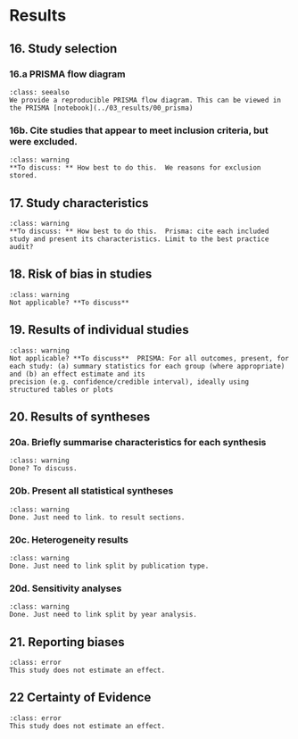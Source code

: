 # Results

## 16. Study selection
### 16.a PRISMA flow diagram

`````{admonition} COMPLETED
:class: seealso
We provide a reproducible PRISMA flow diagram. This can be viewed in the PRISMA [notebook](../03_results/00_prisma)
`````

### 16b. Cite studies that appear to meet inclusion criteria, but were excluded.

`````{admonition} INCOMPLETE
:class: warning
**To discuss: ** How best to do this.  We reasons for exclusion stored.  
`````
## 17. Study characteristics

`````{admonition} INCOMPLETE
:class: warning
**To discuss: ** How best to do this.  Prisma: cite each included study and present its characteristics. Limit to the best practice audit?
`````

##  18. Risk of bias in studies

`````{admonition} INCOMPLETE
:class: warning
Not applicable? **To discuss**
`````

## 19. Results of individual studies

`````{admonition} INCOMPLETE
:class: warning
Not applicable? **To discuss**  PRISMA: For all outcomes, present, for each study: (a) summary statistics for each group (where appropriate) and (b) an effect estimate and its
precision (e.g. confidence/credible interval), ideally using structured tables or plots
`````

## 20. Results of syntheses

### 20a. Briefly summarise characteristics for each synthesis

`````{admonition} INCOMPLETE
:class: warning
Done? To discuss.
`````

### 20b. Present all statistical syntheses

`````{admonition} INCOMPLETE
:class: warning
Done. Just need to link. to result sections.
`````

### 20c. Heterogeneity results

`````{admonition} INCOMPLETE
:class: warning
Done. Just need to link split by publication type.
`````

### 20d. Sensitivity analyses

`````{admonition} INCOMPLETE
:class: warning
Done. Just need to link split by year analysis.
`````

## 21. Reporting biases

`````{admonition} NOT APPLICABLE
:class: error
This study does not estimate an effect.
`````

## 22 Certainty of Evidence

`````{admonition} NOT APPLICABLE
:class: error
This study does not estimate an effect.
`````
